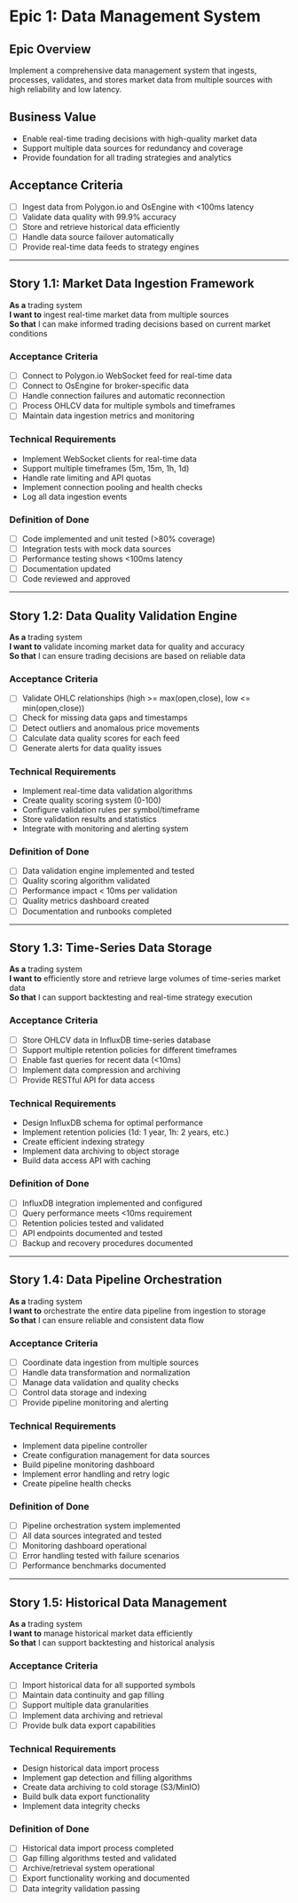 # Epic 1: Data Management System

## Epic Overview
Implement a comprehensive data management system that ingests, processes, validates, and stores market data from multiple sources with high reliability and low latency.

## Business Value
- Enable real-time trading decisions with high-quality market data
- Support multiple data sources for redundancy and coverage
- Provide foundation for all trading strategies and analytics

## Acceptance Criteria
- [ ] Ingest data from Polygon.io and OsEngine with <100ms latency
- [ ] Validate data quality with 99.9% accuracy
- [ ] Store and retrieve historical data efficiently
- [ ] Handle data source failover automatically
- [ ] Provide real-time data feeds to strategy engines

---

## Story 1.1: Market Data Ingestion Framework

**As a** trading system  
**I want to** ingest real-time market data from multiple sources  
**So that** I can make informed trading decisions based on current market conditions

### Acceptance Criteria
- [ ] Connect to Polygon.io WebSocket feed for real-time data
- [ ] Connect to OsEngine for broker-specific data
- [ ] Handle connection failures and automatic reconnection
- [ ] Process OHLCV data for multiple symbols and timeframes
- [ ] Maintain data ingestion metrics and monitoring

### Technical Requirements
- Implement WebSocket clients for real-time data
- Support multiple timeframes (5m, 15m, 1h, 1d)
- Handle rate limiting and API quotas
- Implement connection pooling and health checks
- Log all data ingestion events

### Definition of Done
- [ ] Code implemented and unit tested (>80% coverage)
- [ ] Integration tests with mock data sources
- [ ] Performance testing shows <100ms latency
- [ ] Documentation updated
- [ ] Code reviewed and approved

---

## Story 1.2: Data Quality Validation Engine

**As a** trading system  
**I want to** validate incoming market data for quality and accuracy  
**So that** I can ensure trading decisions are based on reliable data

### Acceptance Criteria
- [ ] Validate OHLC relationships (high >= max(open,close), low <= min(open,close))
- [ ] Check for missing data gaps and timestamps
- [ ] Detect outliers and anomalous price movements
- [ ] Calculate data quality scores for each feed
- [ ] Generate alerts for data quality issues

### Technical Requirements
- Implement real-time data validation algorithms
- Create quality scoring system (0-100)
- Configure validation rules per symbol/timeframe
- Store validation results and statistics
- Integrate with monitoring and alerting system

### Definition of Done
- [ ] Data validation engine implemented and tested
- [ ] Quality scoring algorithm validated
- [ ] Performance impact < 10ms per validation
- [ ] Quality metrics dashboard created
- [ ] Documentation and runbooks completed

---

## Story 1.3: Time-Series Data Storage

**As a** trading system  
**I want to** efficiently store and retrieve large volumes of time-series market data  
**So that** I can support backtesting and real-time strategy execution

### Acceptance Criteria
- [ ] Store OHLCV data in InfluxDB time-series database
- [ ] Support multiple retention policies for different timeframes
- [ ] Enable fast queries for recent data (<10ms)
- [ ] Implement data compression and archiving
- [ ] Provide RESTful API for data access

### Technical Requirements
- Design InfluxDB schema for optimal performance
- Implement retention policies (1d: 1 year, 1h: 2 years, etc.)
- Create efficient indexing strategy
- Implement data archiving to object storage
- Build data access API with caching

### Definition of Done
- [ ] InfluxDB integration implemented and configured
- [ ] Query performance meets <10ms requirement
- [ ] Retention policies tested and validated
- [ ] API endpoints documented and tested
- [ ] Backup and recovery procedures documented

---

## Story 1.4: Data Pipeline Orchestration

**As a** trading system  
**I want to** orchestrate the entire data pipeline from ingestion to storage  
**So that** I can ensure reliable and consistent data flow

### Acceptance Criteria
- [ ] Coordinate data ingestion from multiple sources
- [ ] Handle data transformation and normalization
- [ ] Manage data validation and quality checks
- [ ] Control data storage and indexing
- [ ] Provide pipeline monitoring and alerting

### Technical Requirements
- Implement data pipeline controller
- Create configuration management for data sources
- Build pipeline monitoring dashboard
- Implement error handling and retry logic
- Create pipeline health checks

### Definition of Done
- [ ] Pipeline orchestration system implemented
- [ ] All data sources integrated and tested
- [ ] Monitoring dashboard operational
- [ ] Error handling tested with failure scenarios
- [ ] Performance benchmarks documented

---

## Story 1.5: Historical Data Management

**As a** trading system  
**I want to** manage historical market data efficiently  
**So that** I can support backtesting and historical analysis

### Acceptance Criteria
- [ ] Import historical data for all supported symbols
- [ ] Maintain data continuity and gap filling
- [ ] Support multiple data granularities
- [ ] Implement data archiving and retrieval
- [ ] Provide bulk data export capabilities

### Technical Requirements
- Design historical data import process
- Implement gap detection and filling algorithms
- Create data archiving to cold storage (S3/MinIO)
- Build bulk data export functionality
- Implement data integrity checks

### Definition of Done
- [ ] Historical data import process completed
- [ ] Gap filling algorithms tested and validated
- [ ] Archive/retrieval system operational
- [ ] Export functionality working and documented
- [ ] Data integrity validation passing